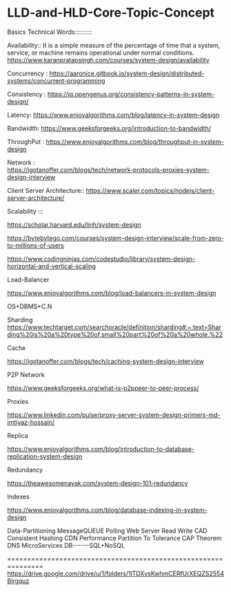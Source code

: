 # LLD-and-HLD-Core-Topic-Concept

Basics Technical Words::::::::::


Availability:: It is a simple measure of the percentage of time that a system, service, or machine remains operational under normal conditions.
https://www.karanpratapsingh.com/courses/system-design/availability



Concurrency :
https://aaronice.gitbook.io/system-design/distributed-systems/concurrent-programming


Consistency :
https://iq.opengenus.org/consistency-patterns-in-system-design/


Latency:
https://www.enjoyalgorithms.com/blog/latency-in-system-design


Bandwidth:
https://www.geeksforgeeks.org/introduction-to-bandwidth/


ThroughPut : 
https://www.enjoyalgorithms.com/blog/throughput-in-system-design


Network :  
https://igotanoffer.com/blogs/tech/network-protocols-proxies-system-design-interview



Client Server Architecture::
https://www.scaler.com/topics/nodejs/client-server-architecture/

Scalability :::

https://scholar.harvard.edu/linh/system-design


https://bytebytego.com/courses/system-design-interview/scale-from-zero-to-millions-of-users


https://www.codingninjas.com/codestudio/library/system-design-horizontal-and-vertical-scaling



Load-Balancer

https://www.enjoyalgorithms.com/blog/load-balancers-in-system-design


OS+DBMS+C.N

Sharding 
https://www.techtarget.com/searchoracle/definition/sharding#:~:text=Sharding%20is%20a%20type%20of,small%20part%20of%20a%20whole.%22


Cache

https://igotanoffer.com/blogs/tech/caching-system-design-interview


P2P Network

https://www.geeksforgeeks.org/what-is-p2ppeer-to-peer-process/

Proxies

https://www.linkedin.com/pulse/proxy-server-system-design-primers-md-imtiyaz-hossain/

Replica

https://www.enjoyalgorithms.com/blog/introduction-to-database-replication-system-design

Redundancy

https://theawesomenayak.com/system-design-101-redundancy

Indexes

https://www.enjoyalgorithms.com/blog/database-indexing-in-system-design

Data-Partitioning
MessageQUEUE
Polling
Web Server
Read Write
CAD
Consistent Hashing
CDN
Performance
Partition To Tolerance
CAP Theorem
DNS
MicroServices
DB------SQL+NoSQL


===============================================================
https://drive.google.com/drive/u/1/folders/1lTDXvsKwhmCERfUrXEQZS2554Birgquz






